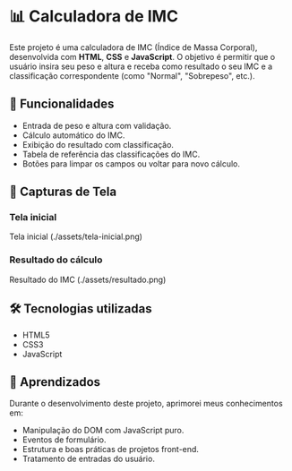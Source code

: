 # 📊 Calculadora de IMC

Este projeto é uma calculadora de IMC (Índice de Massa Corporal), desenvolvida com **HTML**, **CSS** e **JavaScript**. O objetivo é permitir que o usuário insira seu peso e altura e receba como resultado o seu IMC e a classificação correspondente (como "Normal", "Sobrepeso", etc.).

## 🚀 Funcionalidades

- Entrada de peso e altura com validação.
- Cálculo automático do IMC.
- Exibição do resultado com classificação.
- Tabela de referência das classificações do IMC.
- Botões para limpar os campos ou voltar para novo cálculo.


## 📸 Capturas de Tela

### Tela inicial
Tela inicial (./assets/tela-inicial.png)

### Resultado do cálculo
Resultado do IMC (./assets/resultado.png)


## 🛠️ Tecnologias utilizadas

- HTML5
- CSS3
- JavaScript

## 🧠 Aprendizados

Durante o desenvolvimento deste projeto, aprimorei meus conhecimentos em:

- Manipulação do DOM com JavaScript puro.
- Eventos de formulário.
- Estrutura e boas práticas de projetos front-end.
- Tratamento de entradas do usuário.


